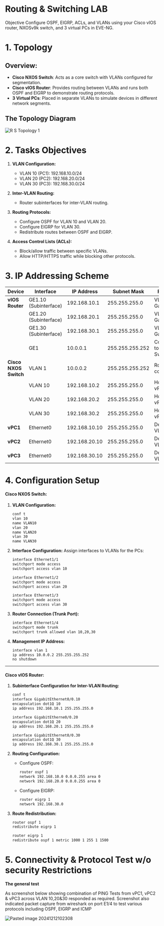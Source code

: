 # Routing & Switching LAB
Objective
Configure OSPF, EIGRP, ACLs, and VLANs using your Cisco vIOS router, NXOSv9k switch, and 3 virtual PCs in EVE-NG.

 # **1. Topology** 
 ## Overview:
- **Cisco NXOS Switch**: Acts as a core switch with VLANs configured for segmentation.
- **Cisco vIOS Router**: Provides routing between VLANs and runs both OSPF and EIGRP to demonstrate routing protocols.
- **3 Virtual PCs**: Placed in separate VLANs to simulate devices in different network segments.

 ## The Topology Diagram
  
![R S Topology 1](https://github.com/user-attachments/assets/f095af1b-15c4-4dc3-9bc7-712d750a5c70)

# **2. Tasks Objectives**

1. **VLAN Configuration:**
    
    - VLAN 10 (PC1): 192.168.10.0/24
    - VLAN 20 (PC2): 192.168.20.0/24
    - VLAN 30 (PC3): 192.168.30.0/24
2. **Inter-VLAN Routing:**
    
    - Router subinterfaces for inter-VLAN routing.
3. **Routing Protocols:**
    - Configure OSPF for VLAN 10 and VLAN 20.
    - Configure EIGRP for VLAN 30.
    - Redistribute routes between OSPF and EIGRP.
4. **Access Control Lists (ACLs):**
    - Block/allow traffic between specific VLANs.
    - Allow HTTP/HTTPS traffic while blocking other protocols.


# **3. IP Addressing Scheme**

| **Device**            | **Interface**         | **IP Address** | **Subnet Mask** | **Purpose**               |
| --------------------- | --------------------- | -------------- | --------------- | ------------------------- |
| **vIOS Router**       | GE1.10 (Subinterface) | 192.168.10.1   | 255.255.255.0   | VLAN 10 Gateway           |
|                       | GE1.20 (Subinterface) | 192.168.20.1   | 255.255.255.0   | VLAN 20 Gateway           |
|                       | GE1.30 (Subinterface) | 192.168.30.1   | 255.255.255.0   | VLAN 30 Gateway           |
|                       | GE1                   | 10.0.0.1       | 255.255.255.252 | Connection to NXOS Switch |
| **Cisco NXOS Switch** | VLAN 1                | 10.0.0.2       | 255.255.255.252 | Router connection         |
|                       | VLAN 10               | 192.168.10.2   | 255.255.255.0   | Host for vPC1             |
|                       | VLAN 20               | 192.168.20.2   | 255.255.255.0   | Host for vPC2             |
|                       | VLAN 30               | 192.168.30.2   | 255.255.255.0   | Host for vPC3             |
| **vPC1**              | Ethernet0             | 192.168.10.10  | 255.255.255.0   | Device in VLAN 10         |
| **vPC2**              | Ethernet0             | 192.168.20.10  | 255.255.255.0   | Device in VLAN 20         |
| **vPC3**              | Ethernet0             | 192.168.30.10  | 255.255.255.0   | Device in VLAN 30         |


# **4. Configuration Setup**

#### **Cisco NXOS Switch:**

1. **VLAN Configuration:**
    
    ```bash
    conf t
    vlan 10
    name VLAN10
    vlan 20
    name VLAN20
    vlan 30
    name VLAN30
    ```
    
2. **Interface Configuration:** Assign interfaces to VLANs for the PCs:
    
    ```bash
    interface Ethernet1/1
    switchport mode access
    switchport access vlan 10
    
    interface Ethernet1/2
    switchport mode access
    switchport access vlan 20
    
    interface Ethernet1/3
    switchport mode access
    switchport access vlan 30
    ```
    
3. **Router Connection (Trunk Port):**
    
    ```bash
    interface Ethernet1/4
    switchport mode trunk
    switchport trunk allowed vlan 10,20,30


4. **Management IP Address:**
    
    ```bash
    interface vlan 1
    ip address 10.0.0.2 255.255.255.252
    no shutdown
    ```  

---
#### **Cisco vIOS Router:**

1. **Subinterface Configuration for Inter-VLAN Routing:**
    
    ```bash
    conf t
    interface GigabitEthernet0/0.10
    encapsulation dot1Q 10
    ip address 192.168.10.1 255.255.255.0
    
    interface GigabitEtherne0/0.20
    encapsulation dot1Q 20
    ip address 192.168.20.1 255.255.255.0
    
    interface GigabitEthernet0/0.30
    encapsulation dot1Q 30
    ip address 192.168.30.1 255.255.255.0


2. **Routing Configuration:**
    
    - Configure OSPF:
        
        ```bash
        router ospf 1
        network 192.168.10.0 0.0.0.255 area 0
        network 192.168.20.0 0.0.0.255 area 0
        ```
        
    - Configure EIGRP:
        
        ```bash
        router eigrp 1
        network 192.168.30.0
        ```

3. **Route Redistribution:**
    
    ```bash
    router ospf 1
    redistribute eigrp 1
    
    router eigrp 1
    redistribute ospf 1 metric 1000 1 255 1 1500


# **5. Connectivity & Protocol Test w/o security Restrictions**

**The general test**

As screenshot below showing combination of PING Tests from vPC1, vPC2 & vPC3 across VLAN 10,20&30 responded as required. Screenshot also indicated packet capture from wireshark on port E1/4 to test various protocols including OSPF, EIGRP and ICMP

![Pasted image 20241212102308](https://github.com/user-attachments/assets/e68738dc-525b-41a1-a1e3-98ec26e73e7f)
